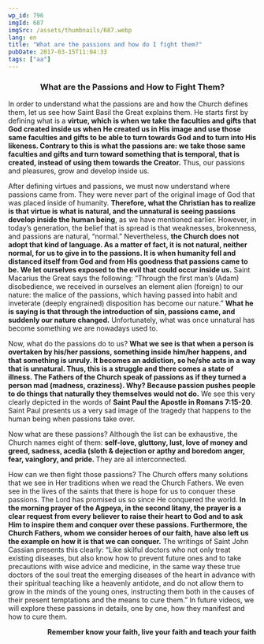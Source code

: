 ```yaml
---
wp_id: 796
imgId: 687
imgSrc: /assets/thumbnails/687.webp
lang: en
title: "What are the passions and how do I fight them?"
pubDate: 2017-03-15T11:04:33
tags: ["aa"]
---
```


<!-- page: 6 -->

<h3 style="text-align: center;"><strong>What are the Passions and How to Fight Them?</strong></h3>
<p>In order to understand what the passions are and how the Church defines them, let us see how Saint Basil the Great explains them. He starts first by defining what is a <strong>virtue, which is when we take the faculties and gifts that God created inside us when He created us in His image and use those same faculties and gifts to be able to turn towards God and to turn into His likeness. Contrary to this is what the passions are: we take those same faculties and gifts and turn toward something that is temporal, that is created, instead of using them towards the Creator.</strong> Thus, our passions and pleasures, grow and develop inside us.</p>
<p>After defining virtues and passions, we must now understand where passions came from. They were never part of the original image of God that was placed inside of humanity. <strong>Therefore, what the Christian has to realize is that virtue is what is natural, and the unnatural is seeing passions develop inside the human being</strong>, as we have mentioned earlier. However, in today’s generation, the belief that is spread is that weaknesses, brokenness, and passions are natural, “normal.” Nevertheless, <strong>the Church does not adopt that kind of language. As a matter of fact, it is not natural, neither normal, for us to give in to the passions. It is when humanity fell and distanced itself from God and from His goodness that passions came to be. We let ourselves exposed to the evil that could occur inside us.</strong> Saint Macarius the Great says the following: “Through the first man’s (Adam) disobedience, we received in ourselves an element alien (foreign) to our nature: the malice of the passions, which having passed into habit and inveterate (deeply engrained) disposition has become our nature.” <strong>What he is saying is that through the introduction of sin, passions came, and suddenly our nature changed.</strong> Unfortunately, what was once unnatural has become something we are nowadays used to.</p>
<p>Now, what do the passions do to us? <strong>What we see is that when a person is overtaken by his/her passions, something inside him/her happens, and that something is unruly. It becomes an addiction, so he/she acts in a way that is unnatural. Thus, this is a struggle and there comes a state of illness. The Fathers of the Church speak of passions as if they turned a person mad (madness, craziness). Why? Because passion pushes people to do things that naturally they themselves would not do.</strong> We see this very clearly depicted in the words of <strong>Saint Paul the Apostle in Romans 7:15-20</strong>. Saint Paul presents us a very sad image of the tragedy that happens to the human being when passions take over.</p>
<p>Now what are these passions? Although the list can be exhaustive, the Church names eight of them: <strong>self-love, gluttony, lust, love of money and greed, sadness, acedia (sloth &amp; dejection or apthy and boredom anger, fear, vainglory, and pride. </strong>They are all interconnected.</p>
<p>How can we then fight those passions? The Church offers many solutions that we see in Her traditions when we read the Church Fathers. We even see in the lives of the saints that there is hope for us to conquer these passions. The Lord has promised us so since He conquered the world. <strong>In the morning prayer of the Agpeya, in the second litany, the prayer is a clear request from every believer to raise their heart to God and to ask Him to inspire them and conquer over these passions. Furthermore, the Church Fathers, whom we consider heroes of our faith, have also left us the example on how it is that we can conquer.</strong> The writings of Saint John Cassian presents this clearly: “Like skilful doctors who not only treat existing diseases, but also know how to prevent future ones and to take precautions with wise advice and medicine, in the same way these true doctors of the soul treat the emerging diseases of the heart in advance with their spiritual teaching like a heavenly antidote, and do not allow them to grow in the minds of the young ones, instructing them both in the causes of their present temptations and the means to cure them.” In future videos, we will explore these passions in details, one by one, how they manifest and how to cure them.</p>
<p><strong>                        Remember know your faith, live your faith and teach your faith<br />
</strong></p>
